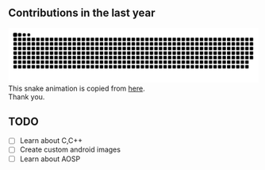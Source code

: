 
## Contributions in the last year
![](https://raw.githubusercontent.com/misakazip/misakazip/output/github-contribution-grid-snake.svg) <br>
This snake animation is copied from [here](https://qiita.com/Keichan_15/items/7d0595369d6b6e321ede#%E3%83%97%E3%83%AD%E3%83%95%E3%82%A3%E3%83%BC%E3%83%AB%E3%82%92%E5%85%85%E5%AE%9F%E3%81%95%E3%81%9B%E3%81%A6%E3%81%84%E3%81%8F-%E9%9B%A3%E6%98%93%E5%BA%A6-3).<br>
Thank you.

## TODO
- [ ] Learn about C,C++
- [ ] Create custom android images
- [ ] Learn about AOSP
